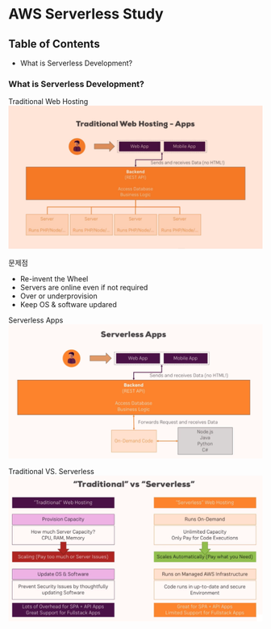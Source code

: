 # AWS Serverless Study


## Table of Contents
* What is Serverless Development?


### What is Serverless Development?

Traditional Web Hosting
![Traditional Web Hosting](image/TraditionalWebHosting.png)


문제점

- Re-invent the Wheel
- Servers are online even if not required
- Over or underprovision
- Keep OS & software updared


Serverless Apps
![Serverless Apps](image/ServerlessApps.png)

Traditional VS. Serverless
![Traditional VS. Serverless](image/TraditionalVsServerless.png)